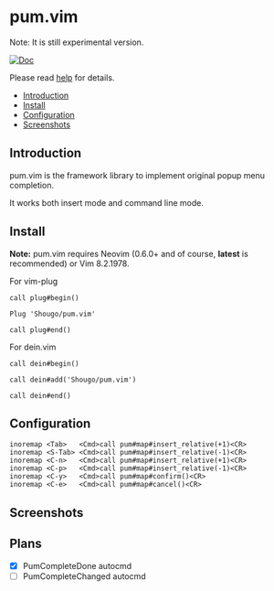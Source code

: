 # pum.vim

Note: It is still experimental version.

[![Doc](https://img.shields.io/badge/doc-%3Ah%20pum-orange.svg)](doc/pum.txt)

Please read [help](doc/pum.txt) for details.

<!-- vim-markdown-toc GFM -->

- [Introduction](#introduction)
- [Install](#install)
- [Configuration](#configuration)
- [Screenshots](#screenshots)

<!-- vim-markdown-toc -->

## Introduction

pum.vim is the framework library to implement original popup menu completion.

It works both insert mode and command line mode.

## Install

**Note:** pum.vim requires Neovim (0.6.0+ and of course, **latest** is
recommended) or Vim 8.2.1978.

For vim-plug

```viml
call plug#begin()

Plug 'Shougo/pum.vim'

call plug#end()
```

For dein.vim

```viml
call dein#begin()

call dein#add('Shougo/pum.vim')

call dein#end()
```

## Configuration

```vim
inoremap <Tab>   <Cmd>call pum#map#insert_relative(+1)<CR>
inoremap <S-Tab> <Cmd>call pum#map#insert_relative(-1)<CR>
inoremap <C-n>   <Cmd>call pum#map#insert_relative(+1)<CR>
inoremap <C-p>   <Cmd>call pum#map#insert_relative(-1)<CR>
inoremap <C-y>   <Cmd>call pum#map#confirm()<CR>
inoremap <C-e>   <Cmd>call pum#map#cancel()<CR>
```

## Screenshots

## Plans

- [x] PumCompleteDone autocmd
- [ ] PumCompleteChanged autocmd

